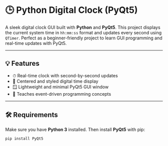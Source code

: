 # 🕒 Python Digital Clock (PyQt5)

A sleek digital clock GUI built with **Python** and **PyQt5**. This project displays the current system time in `hh:mm:ss` format and updates every second using `QTimer`. Perfect as a beginner-friendly project to learn GUI programming and real-time updates with PyQt5.

---

## 💡 Features

- ⏱ Real-time clock with second-by-second updates
- 🎨 Centered and styled digital time display
- 🪟 Lightweight and minimal PyQt5 GUI window
- 🧠 Teaches event-driven programming concepts

---

## 🛠️ Requirements

Make sure you have **Python 3** installed. Then install **PyQt5** with pip:

```bash
pip install PyQt5
